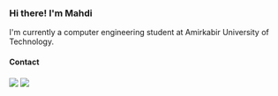 ### Hi there!  I'm Mahdi

I'm currently a computer engineering student at Amirkabir University of Technology.

#### Contact


<a href="mailto:m.hejrati20@gmail.com"><img align="center" src="https://img.shields.io/badge/-gmail-lightgray?style=for-the-badge&logo=gmail" /></a>
<a href="https://www.linkedin.com/in/m-hejrati/"><img align="center" src="https://img.shields.io/badge/LinkedIn-0077B5?style=for-the-badge&logo=linkedin&logoColor=white" /></a>
